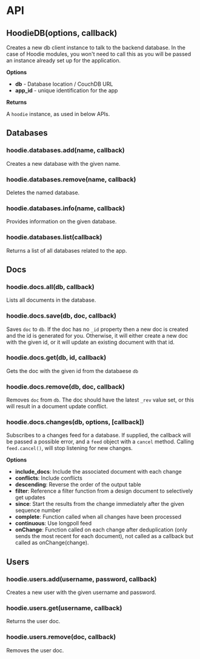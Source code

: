 # API


## HoodieDB(options, callback)

Creates a new db client instance to talk to the backend database. In the
case of Hoodie modules, you won't need to call this as you will be passed
an instance already set up for the application.

__Options__

* __db__ - Database location / CouchDB URL
* __app\_id__ - unique identification for the app

__Returns__

A `hoodie` instance, as used in below APIs.


## Databases

### hoodie.databases.add(name, callback)

Creates a new database with the given name.

### hoodie.databases.remove(name, callback)

Deletes the named database.

### hoodie.databases.info(name, callback)

Provides information on the given database.

### hoodie.databases.list(callback)

Returns a list of all databases related to the app.


## Docs

### hoodie.docs.all(db, callback)

Lists all documents in the database.

### hoodie.docs.save(db, doc, callback)

Saves `doc` to `db`. If the doc has no `_id` property then a new doc is
created and the id is generated for you. Otherwise, it will either create
a new doc with the given id, or it will update an existing document with
that id.

### hoodie.docs.get(db, id, callback)

Gets the doc with the given id from the databaese `db`

### hoodie.docs.remove(db, doc, callback)

Removes `doc` from `db`. The doc should have the latest `_rev` value set,
or this will result in a document update conflict.

### hoodie.docs.changes(db, options, [callback])

Subscribes to a changes feed for a database. If supplied, the callback will
be passed a possible error, and a `feed` object with a `cancel` method. Calling
`feed.cancel()`, will stop listening for new changes.

__Options__

* __include\_docs__: Include the associated document with each change
* __conflicts__: Include conflicts
* __descending__: Reverse the order of the output table
* __filter__: Reference a filter function from a design document to selectively
  get updates
* __since__: Start the results from the change immediately after the given
  sequence number
* __complete__: Function called when all changes have been processed
* __continuous__: Use longpoll feed
* __onChange__: Function called on each change after deduplication (only
  sends the most recent for each document), not called as a callback but
  called as onChange(change).


## Users

### hoodie.users.add(username, password, callback)

Creates a new user with the given username and password.

### hoodie.users.get(username, callback)

Returns the user doc.

### hoodie.users.remove(doc, callback)

Removes the user doc.
